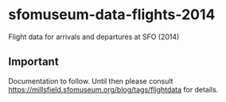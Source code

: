 # sfomuseum-data-flights-2014

Flight data for arrivals and departures at SFO (2014)

## Important

Documentation to follow. Until then please consult https://millsfield.sfomuseum.org/blog/tags/flightdata for details.
